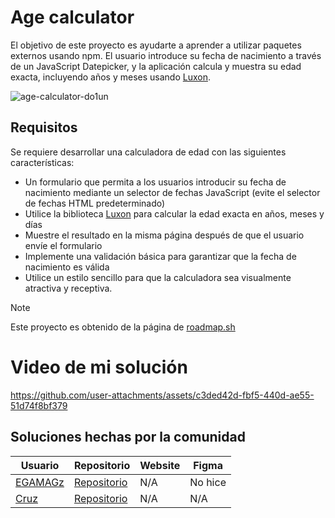 # Age calculator
El objetivo de este proyecto es ayudarte a aprender a utilizar paquetes externos usando npm. El usuario introduce su fecha de nacimiento a través de un JavaScript Datepicker, y la aplicación calcula y muestra su edad exacta, incluyendo años y meses usando [Luxon](https://www.npmjs.com/package/luxon).

![age-calculator-do1un](https://github.com/user-attachments/assets/a7a0dbce-545d-4d46-a5e6-637ba78809b4)


## Requisitos

Se requiere desarrollar una calculadora de edad con las siguientes características:

- Un formulario que permita a los usuarios introducir su fecha de nacimiento mediante un selector de fechas JavaScript (evite el selector de fechas HTML predeterminado)
- Utilice la biblioteca [Luxon](https://www.npmjs.com/package/luxon) para calcular la edad exacta en años, meses y días
- Muestre el resultado en la misma página después de que el usuario envíe el formulario
- Implemente una validación básica para garantizar que la fecha de nacimiento es válida
- Utilice un estilo sencillo para que la calculadora sea visualmente atractiva y receptiva.

> [!NOTE]
> Este proyecto es obtenido de la página de <a href="https://roadmap.sh/projects/age-calculator">roadmap.sh</a>

# Video de mi solución
https://github.com/user-attachments/assets/c3ded42d-fbf5-440d-ae55-51d74f8bf379

## Soluciones hechas por la comunidad
|Usuario|Repositorio| Website | Figma|
|-------|-----------|---------|------|
|<a href="https://github.com/EGAMAGZ/">EGAMAGz</a>|<a href="https://github.com/EGAMAGZ/age-calculator">Repositorio</a>|N/A|No hice|
|<a href="https://github.com/Rssstone">Cruz</a>|<a href="https://github.com/Rssstone/age-calculator">Repositorio</a>|N/A|N/A|

